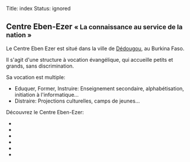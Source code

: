 Title: index
Status: ignored

Centre Eben-Ezer <small>« La connaissance au service de la nation »</small>
---------------------------------------------------------------------------

Le Centre Eben Ezer est situé dans la ville de [Dédougou][1], au Burkina Faso.

Il s'agit d'une structure à vocation évangélique, qui accueille petits et
grands, sans discrimination.

Sa vocation est multiple:

 - Eduquer, Former, Instruire: Enseignement secondaire, alphabétisation,
   initiation à l'informatique...
 - Distraire: Projections culturelles, camps de jeunes...

Découvrez le Centre Eben-Ezer:

<ul class="thumbnails">
<li class="span4">
<a class="thumbnail" href="#">
<img alt="" src="http://placehold.it/260x180">
</a>
</li>
<li class="span4">
<a class="thumbnail" href="#">
<img alt="" src="http://placehold.it/260x180">
</a>
</li>
<li class="span1"></li>
<li class="span4">
<a class="thumbnail" href="#">
<img alt="" src="http://placehold.it/260x180">
</a>
</li>
<li class="span4">
<a class="thumbnail" href="#">
<img alt="" src="http://placehold.it/260x180">
</a>
</li>
<li class="span1"></li>
</ul>

  [1]: /a-propos/dedougou

